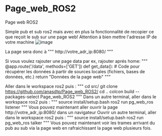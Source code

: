 # Page_web_ROS2

Page web ROS2


Simple pub et sub ros2 mais avec en plus la fonctionnalité de recopier ce que reçoit le sub sur une page web! 
Attention à bien mettre l'adresse IP de votre machine
![image](https://github.com/anasdtp/Page_web_ROS2/assets/116441391/ee81cb16-319e-4eb2-af3c-9c249fc86066)

La page sera donc à 
"""
http://votre_adr_ip:8080/
"""

Si vous voulez rajouter une page data par ex, rajouter aprés home:
"""
@app.route('/data', methods=['GET'])
def get_data():
    # Code pour récupérer les données à partir de sources locales (fichiers, bases de données, etc.)
    return "Données de la page web"
"""


Aller dans le workspace ros2 puis :
"""
cd src/
git clone https://github.com/anasdtp/Page_web_ROS2/
cd ..
colcon build --packages-select Page_web_ROS2
"""
Dans un autre terminal, aller dans le workspace ros2 puis :
"""
source install/setup.bash
ros2 run pg_web_ros listener
"""
Vous pouvez maintenant aller ouvrir la page http://votre_adr_ip:8080/ dans un navigateur
Ouvrir un autre terminal, aller dans le workspace ros2 puis :
"""
source install/setup.bash
ros2 run pg_web_ros talker
"""
Vous pouvez maintenant voir les trames arrivant du pub au sub via la page web en rafraichissant la page web plusieurs fois.


